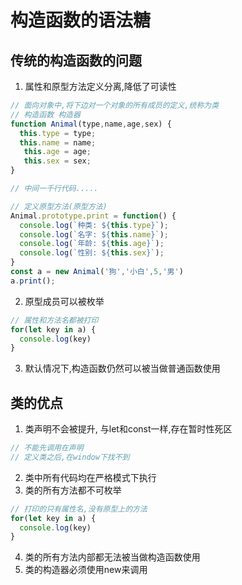 # 构造函数的语法糖

## 传统的构造函数的问题
1. 属性和原型方法定义分离,降低了可读性
```js
// 面向对象中,将下边对一个对象的所有成员的定义,统称为类
// 构造函数 构造器
function Animal(type,name,age,sex) {
  this.type = type;
  this.name = name;
   this.age = age;
   this.sex = sex;
}

// 中间一千行代码.....

// 定义原型方法(原型方法)
Animal.prototype.print = function() {
  console.log(`种类: ${this.type}`);
  console.log(`名字: ${this.name}`);
  console.log(`年龄: ${this.age}`);
  console.log(`性别: ${this.sex}`);
}
const a = new Animal('狗','小白',5,'男')
a.print();
```

2. 原型成员可以被枚举
```js
// 属性和方法名都被打印
for(let key in a) {
  console.log(key)
}

```



3. 默认情况下,构造函数仍然可以被当做普通函数使用



## 类的优点
1. 类声明不会被提升, 与let和const一样,存在暂时性死区
```js
// 不能先调用在声明
// 定义类之后,在window下找不到
```


2. 类中所有代码均在严格模式下执行
3. 类的所有方法都不可枚举
```js
// 打印的只有属性名,没有原型上的方法
for(let key in a) {
  console.log(key)
}

```
4. 类的所有方法内部都无法被当做构造函数使用
5. 类的构造器必须使用new来调用


